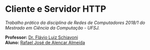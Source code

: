 # Cliente e Servidor HTTP

<em>Trabalho prático da disciplina de Redes de Computadores 2018/1 do Mestrado em Ciência da Computação - UFSJ.</em>

<strong>Professor:</strong> <a href="http://lattes.cnpq.br/1259591090948385" target="_blank">Dr. Flávio Luiz Schiavoni</a><br>
<strong>Aluno:</strong> <a href="http://lattes.cnpq.br/3995585094514614" target="_blank">Rafael José de Alencar Almeida</a>

